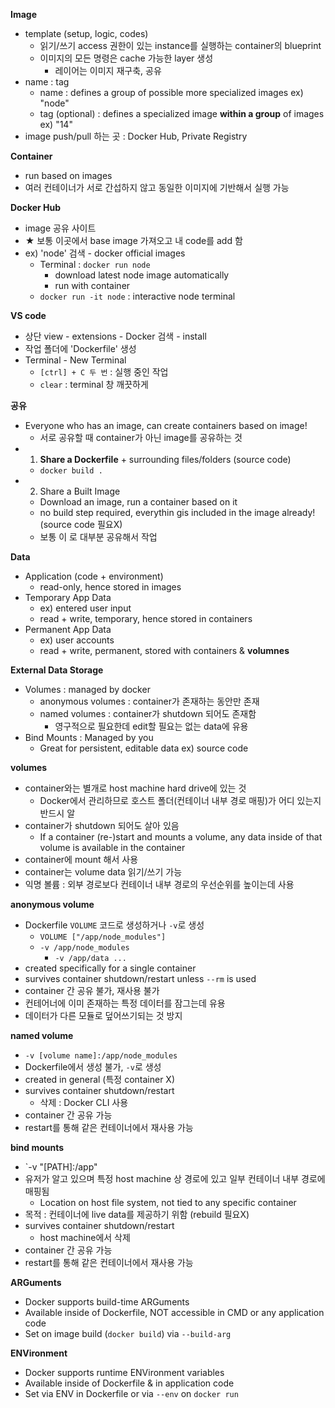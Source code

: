 <b>Image</b>
- template (setup, logic, codes)
  - 읽기/쓰기 access 권한이 있는 instance를 실행하는 container의 blueprint
  - 이미지의 모든 명령은 cache 가능한 layer 생성
    - 레이어는 이미지 재구축, 공유
- name : tag
  - name : defines a group of possible more specialized images ex) "node"
  - tag (optional) : defines a specialized image **within a group** of images ex) "14"
- image push/pull 하는 곳 : Docker Hub, Private Registry

<b>Container</b>
- run based on images
- 여러 컨테이너가 서로 간섭하지 않고 동일한 이미지에 기반해서 실행 가능

<b>Docker Hub</b>
- image 공유 사이트
- ★ 보통 이곳에서 base image 가져오고 내 code를 add 함
- ex) 'node' 검색 - docker official images
  - Terminal : `docker run node`
    - download latest node image automatically
    - run with container
  - `docker run -it node` : interactive node terminal

<b>VS code</b>
- 상단 view - extensions - Docker 검색 - install
- 작업 폴더에 'Dockerfile' 생성
- Terminal - New Terminal
  - `[ctrl] + C 두 번` : 실행 중인 작업 
  - `clear` : terminal 창 깨끗하게

<b>공유</b>
- Everyone who has an image, can create containers based on image!
  - 서로 공유할 때 container가 아닌 image를 공유하는 것
- 1) **Share a Dockerfile** + surrounding files/folders (source code)
  - `docker build .`
- 2) Share a Built Image
  - Download an image, run a container based on it
  - no build step required, everythin gis included in the image already! (source code 필요X)
  - 보통 이 로 대부분 공유해서 작업

<b>Data</b>
- Application (code + environment)
  - read-only, hence stored in images
- Temporary App Data
  - ex) entered user input
  - read + write, temporary, hence stored in containers
- Permanent App Data
  - ex) user accounts
  - read + write, permanent, stored with containers & **volumnes**

<b>External Data Storage</b>
- Volumes : managed by docker
  - anonymous volumes : container가 존재하는 동안만 존재
  - named volumes : container가 shutdown 되어도 존재함
    - 영구적으로 필요한데 edit할 필요는 없는 data에 유용
- Bind Mounts : Managed by you
  - Great for persistent, editable data ex) source code

<b>volumes</b>
- container와는 별개로 host machine hard drive에 있는 것
  - Docker에서 관리하므로 호스트 폴더(컨테이너 내부 경로 매핑)가 어디 있는지 반드시 알 
- container가 shutdown 되어도 살아 있음
  - If a container (re-)start and mounts a volume, any data inside of that volume is available in the container
- container에 mount 해서 사용
- container는 volume data 읽기/쓰기 가능
- 익명 볼륨 : 외부 경로보다 컨테이너 내부 경로의 우선순위를 높이는데 사용

<b>anonymous volume</b>
- Dockerfile `VOLUME` 코드로 생성하거나 `-v`로 생성
  - `VOLUME ["/app/node_modules"]`
  - `-v /app/node_modules`
    - `-v /app/data ...`
- created specifically for a single container
- survives container shutdown/restart unless `--rm` is used
- container 간 공유 불가, 재사용 불가
- 컨테어너에 이미 존재하는 특정 데이터를 잠그는데 유용
- 데이터가 다른 모듈로 덮어쓰기되는 것 방지

<b>named volume</b>
- `-v [volume name]:/app/node_modules`
- Dockerfile에서 생성 불가, `-v`로 생성
- created in general (특정 container X)
- survives container shutdown/restart
  - 삭제 : Docker CLI 사용
- container 간 공유 가능
- restart를 통해 같은 컨테이너에서 재사용 가능

<b>bind mounts</b>
- `-v "[PATH]:/app"
- 유저가 알고 있으며 특정 host machine 상 경로에 있고 일부 컨테이너 내부 경로에 매핑됨
  - Location on host file system, not tied to any specific container
- 목적 : 컨테이너에 live data를 제공하기 위함 (rebuild 필요X)
- survives container shutdown/restart
  - host machine에서 삭제
- container 간 공유 가능
- restart를 통해 같은 컨테이너에서 재사용 가능

<b>ARGuments</b>
- Docker supports build-time ARGuments
- Available inside of Dockerfile, NOT accessible in CMD or any application code
- Set on image build (`docker build`) via `--build-arg`

<b>ENVironment</b>
- Docker supports runtime ENVironment variables
- Available inside of Dockerfile & in application code
- Set via ENV in Dockerfile or via `--env` on `docker run`



